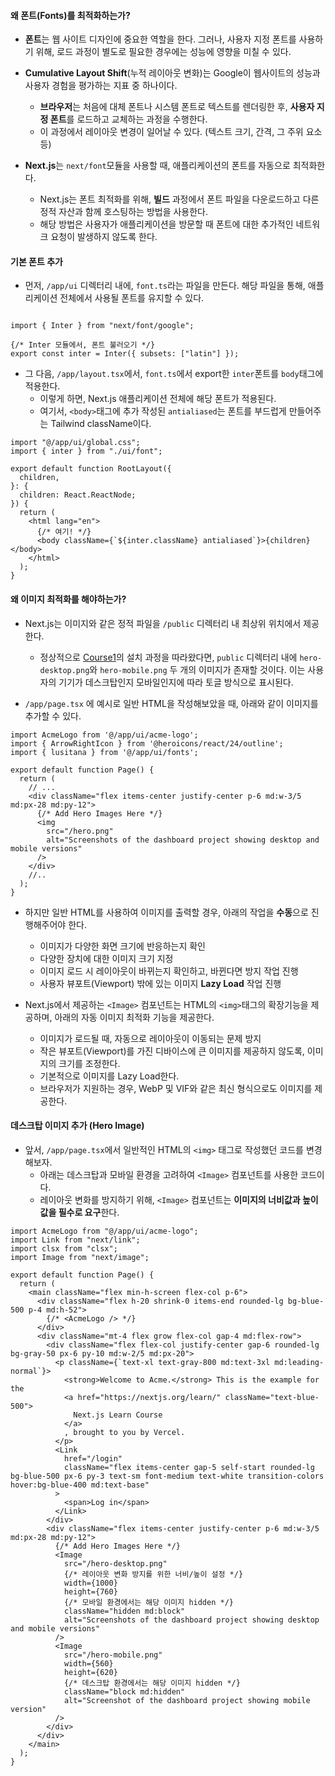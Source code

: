 
#### 왜 폰트(Fonts)를 최적화하는가?

- **폰트**는 웹 사이트 디자인에 중요한 역할을 한다. 그러나, 사용자 지정 폰트를 사용하기 위해, 로드 과정이 별도로 필요한 경우에는 성능에 영향을 미칠 수 있다.

- **Cumulative Layout Shift**(누적 레이아웃 변화)는 Google이 웹사이트의 성능과 사용자 경험을 평가하는 지표 중 하나이다. 
	- **브라우저**는 처음에 대체 폰트나 시스템 폰트로 텍스트를 렌더링한 후, **사용자 지정 폰트**를 로드하고 교체하는 과정을 수행한다.
	- 이 과정에서 레이아웃 변경이 일어날 수 있다. (텍스트 크기, 간격, 그 주위 요소 등)

- **Next.js**는 `next/font`모듈을 사용할 때, 애플리케이션의 폰트를 자동으로 최적화한다.
	- Next.js는 폰트 최적화를 위해, **빌드** 과정에서 폰트 파일을 다운로드하고 다른 정적 자산과 함께 호스팅하는 방법을 사용한다. 
	- 해당 방법은 사용자가 애플리케이션을 방문할 때 폰트에 대한 추가적인 네트워크 요청이 발생하지 않도록 한다.


#### 기본 폰트 추가

- 먼저, `/app/ui` 디렉터리 내에, `font.ts`라는 파일을 만든다. 해당 파일을 통해, 애플리케이션 전체에서 사용될 폰트를 유지할 수 있다.
```tsx

import { Inter } from "next/font/google";

{/* Inter 모듈에서, 폰트 불러오기 */}
export const inter = Inter({ subsets: ["latin"] });
```

- 그 다음, `/app/layout.tsx`에서, `font.ts`에서 export한 `inter`폰트를 `body`태그에 적용한다.
	- 이렇게 하면, Next.js 애플리케이션 전체에 해당 폰트가 적용된다.
	- 여기서, `<body>`태그에 추가 작성된 `antialiased`는 폰트를 부드럽게 만들어주는 Tailwind className이다.
```tsx
import "@/app/ui/global.css";
import { inter } from "./ui/font";

export default function RootLayout({
  children,
}: {
  children: React.ReactNode;
}) {
  return (
    <html lang="en">
	  {/* 여기! */}
      <body className={`${inter.className} antialiased`}>{children}</body>
    </html>
  );
}
```


#### 왜 이미지 최적화를 해야하는가?

- Next.js는 이미지와 같은 정적 파일을 `/public` 디렉터리 내 최상위 위치에서 제공한다.
	- 정상적으로 [Course1](https://nextjs.org/learn/dashboard-app/getting-started)의 설치 과정을 따라왔다면, `public` 디렉터리 내에 `hero-desktop.png`와 `hero-mobile.png` 두 개의 이미지가 존재할 것이다. 이는 사용자의 기기가 데스크탑인지 모바일인지에 따라 토글 방식으로 표시된다.

- `/app/page.tsx` 에 예시로 일반 HTML을 작성해보았을 때, 아래와 같이 이미지를 추가할 수 있다.
```tsx
import AcmeLogo from '@/app/ui/acme-logo';
import { ArrowRightIcon } from '@heroicons/react/24/outline';
import { lusitana } from '@/app/ui/fonts';
 
export default function Page() {
  return (
    // ...
    <div className="flex items-center justify-center p-6 md:w-3/5 md:px-28 md:py-12">
      {/* Add Hero Images Here */}
      <img
        src="/hero.png"
        alt="Screenshots of the dashboard project showing desktop and mobile versions"
      />
    </div>
    //..
  );
}
```

- 하지만 일반 HTML를 사용하여 이미지를 출력할 경우, 아래의 작업을 **수동**으로 진행해주어야 한다.
	- 이미지가 다양한 화면 크기에 반응하는지 확인
	- 다양한 장치에 대한 이미지 크기 지정
	- 이미지 로드 시 레이아웃이 바뀌는지 확인하고, 바뀐다면 방지 작업 진행
	- 사용자 뷰포트(Viewport) 밖에 있는 이미지 **Lazy Load** 작업 진행

- Next.js에서 제공하는 `<Image>` 컴포넌트는 HTML의 `<img>`태그의 확장기능을 제공하며, 아래의 자동 이미지 최적화 기능을 제공한다.
	- 이미지가 로드될 때, 자동으로 레이아웃이 이동되는 문제 방지
	- 작은 뷰포트(Viewport)를 가진 디바이스에 큰 이미지를 제공하지 않도록, 이미지의 크기를 조정한다.
	- 기본적으로 이미지를 Lazy Load한다.
	- 브라우저가 지원하는 경우, WebP 및 VIF와 같은 최신 형식으로도 이미지를 제공한다.


#### 데스크탑 이미지 추가 (Hero Image)

- 앞서, `/app/page.tsx`에서 일반적인 HTML의 `<img>` 태그로 작성했던 코드를 변경해보자.
	- 아래는 데스크탑과 모바일 환경을 고려하여 `<Image>` 컴포넌트를 사용한 코드이다.
	- 레이아웃 변화를 방지하기 위해, `<Image>` 컴포넌트는 **이미지의 너비값과 높이값을 필수로 요구**한다.

```tsx
import AcmeLogo from "@/app/ui/acme-logo";
import Link from "next/link";
import clsx from "clsx";
import Image from "next/image";

export default function Page() {
  return (
    <main className="flex min-h-screen flex-col p-6">
      <div className="flex h-20 shrink-0 items-end rounded-lg bg-blue-500 p-4 md:h-52">
        {/* <AcmeLogo /> */}
      </div>
      <div className="mt-4 flex grow flex-col gap-4 md:flex-row">
        <div className="flex flex-col justify-center gap-6 rounded-lg bg-gray-50 px-6 py-10 md:w-2/5 md:px-20">
          <p className={`text-xl text-gray-800 md:text-3xl md:leading-normal`}>
            <strong>Welcome to Acme.</strong> This is the example for the
            <a href="https://nextjs.org/learn/" className="text-blue-500">
              Next.js Learn Course
            </a>
            , brought to you by Vercel.
          </p>
          <Link
            href="/login"
            className="flex items-center gap-5 self-start rounded-lg bg-blue-500 px-6 py-3 text-sm font-medium text-white transition-colors hover:bg-blue-400 md:text-base"
          >
            <span>Log in</span>
          </Link>
        </div>
        <div className="flex items-center justify-center p-6 md:w-3/5 md:px-28 md:py-12">
          {/* Add Hero Images Here */}
          <Image
            src="/hero-desktop.png"
            {/* 레이아웃 변화 방지를 위한 너비/높이 설정 */}
            width={1000}
            height={760}
            {/* 모바일 환경에서는 해당 이미지 hidden */}
            className="hidden md:block"
            alt="Screenshots of the dashboard project showing desktop and mobile versions"
          />
          <Image
            src="/hero-mobile.png"
            width={560}
            height={620}
            {/* 데스크탑 환경에서는 해당 이미지 hidden */}
            className="block md:hidden"
            alt="Screenshot of the dashboard project showing mobile version"
          />
        </div>
      </div>
    </main>
  );
}
```